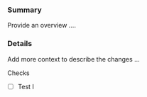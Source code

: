 ### Summary
Provide an overview ....

### Details
Add more context to describe the changes ...

Checks
 - [ ] Test                                        I
